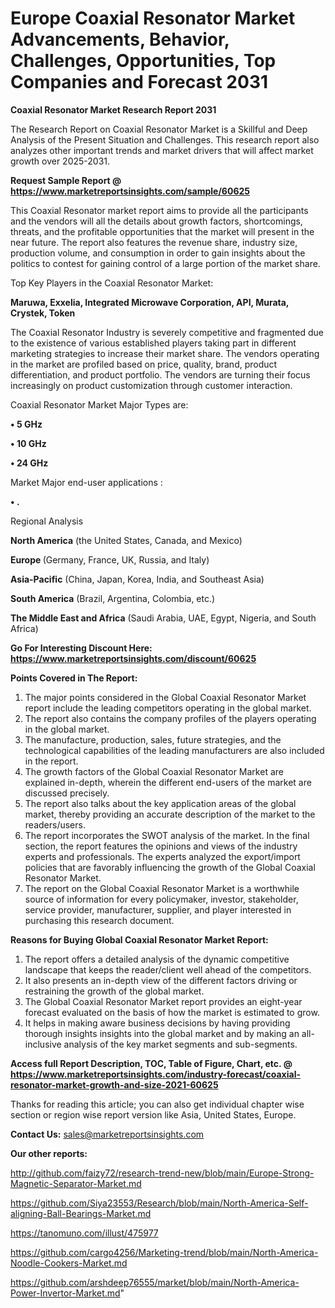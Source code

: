 # Europe Coaxial Resonator Market Advancements, Behavior, Challenges, Opportunities, Top Companies and Forecast 2031

<strong>Coaxial Resonator Market Research Report 2031</strong>

The Research Report on Coaxial Resonator Market is a Skillful and Deep Analysis of the Present Situation and Challenges. This research report also analyzes other important trends and market drivers that will affect market growth over 2025-2031.

<strong>Request Sample Report @ <a href=https://www.marketreportsinsights.com/sample/60625>https://www.marketreportsinsights.com/sample/60625</a></strong>

This Coaxial Resonator market report aims to provide all the participants and the vendors will all the details about growth factors, shortcomings, threats, and the profitable opportunities that the market will present in the near future. The report also features the revenue share, industry size, production volume, and consumption in order to gain insights about the politics to contest for gaining control of a large portion of the market share.

Top Key Players in the Coaxial Resonator Market:

<strong>Maruwa, Exxelia, Integrated Microwave Corporation, API, Murata, Crystek, Token</strong>

The Coaxial Resonator Industry is severely competitive and fragmented due to the existence of various established players taking part in different marketing strategies to increase their market share. The vendors operating in the market are profiled based on price, quality, brand, product differentiation, and product portfolio. The vendors are turning their focus increasingly on product customization through customer interaction.

Coaxial Resonator Market Major Types are:

<strong>• 5 GHz

• 10 GHz

• 24 GHz</strong>

Market Major end-user applications :

<strong>• .</strong>

Regional Analysis

</u><strong><b>North America</b></strong> (the United States, Canada, and Mexico)

<strong><b>Europe </b></strong>(Germany, France, UK, Russia, and Italy)

<strong><b>Asia-Pacific</b></strong> (China, Japan, Korea, India, and Southeast Asia)

<strong><b>South America</b></strong> (Brazil, Argentina, Colombia, etc.)

<strong><b>The Middle East and Africa</b></strong> (Saudi Arabia, UAE, Egypt, Nigeria, and South Africa)

<strong>Go For Interesting Discount Here: <a href=https://www.marketreportsinsights.com/discount/60625>https://www.marketreportsinsights.com/discount/60625</a></strong>

<strong>Points Covered in The Report:</strong>
<ol>
  <li>The major points considered in the Global Coaxial Resonator Market report include the leading competitors operating in the global market.</li>
  <li>The report also contains the company profiles of the players operating in the global market.</li>
  <li>The manufacture, production, sales, future strategies, and the technological capabilities of the leading manufacturers are also included in the report.</li>
  <li>The growth factors of the Global Coaxial Resonator Market are explained in-depth, wherein the different end-users of the market are discussed precisely.</li>
  <li>The report also talks about the key application areas of the global market, thereby providing an accurate description of the market to the readers/users.</li>
  <li>The report incorporates the SWOT analysis of the market. In the final section, the report features the opinions and views of the industry experts and professionals. The experts analyzed the export/import policies that are favorably influencing the growth of the Global Coaxial Resonator Market.</li>
  <li>The report on the Global Coaxial Resonator Market is a worthwhile source of information for every policymaker, investor, stakeholder, service provider, manufacturer, supplier, and player interested in purchasing this research document.</li>
</ol>
<strong>Reasons for Buying Global Coaxial Resonator Market Report:</strong>

<ol>
  <li>The report offers a detailed analysis of the dynamic competitive landscape that keeps the reader/client well ahead of the competitors.</li>
  <li>It also presents an in-depth view of the different factors driving or restraining the growth of the global market.</li>
  <li>The Global Coaxial Resonator Market report provides an eight-year forecast evaluated on the basis of how the market is estimated to grow.</li>
  <li>It helps in making aware business decisions by having providing thorough insights insights into the global market and by making an all-inclusive analysis of the key market segments and sub-segments.</li>
</ol>
<strong>Access full Report Description, TOC, Table of Figure, Chart, etc. @ <a href=https://www.marketreportsinsights.com/industry-forecast/coaxial-resonator-market-growth-and-size-2021-60625>https://www.marketreportsinsights.com/industry-forecast/coaxial-resonator-market-growth-and-size-2021-60625</a></strong>


Thanks for reading this article; you can also get individual chapter wise section or region wise report version like Asia, United States, Europe.

<strong>Contact Us:</strong>
sales@marketreportsinsights.com

<strong>Our other reports:</strong>

<a href=http://github.com/faizy72/research-trend-new/blob/main/Europe-Strong-Magnetic-Separator-Market.md>http://github.com/faizy72/research-trend-new/blob/main/Europe-Strong-Magnetic-Separator-Market.md</a>

<a href=https://github.com/Siya23553/Research/blob/main/North-America-Self-aligning-Ball-Bearings-Market.md>https://github.com/Siya23553/Research/blob/main/North-America-Self-aligning-Ball-Bearings-Market.md</a>

<a href=https://tanomuno.com/illust/475977>https://tanomuno.com/illust/475977</a>

<a href=https://github.com/cargo4256/Marketing-trend/blob/main/North-America-Noodle-Cookers-Market.md>https://github.com/cargo4256/Marketing-trend/blob/main/North-America-Noodle-Cookers-Market.md</a>

<a href=https://github.com/arshdeep76555/market/blob/main/North-America-Power-Invertor-Market.md>https://github.com/arshdeep76555/market/blob/main/North-America-Power-Invertor-Market.md</a>"
